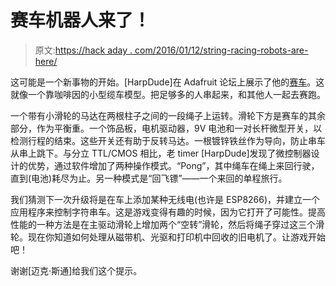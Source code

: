 # 赛车机器人来了！

> 原文:[https://hack aday . com/2016/01/12/string-racing-robots-are-here/](https://hackaday.com/2016/01/12/string-racing-robots-are-here/)

这可能是一个新事物的开始。[HarpDude]在 Adafruit 论坛上展示了他的[赛车](http://forums.adafruit.com/viewtopic.php?t=87373)。这就像一个靠咖啡因的小型缆车模型。把足够多的人串起来，和其他人一起去赛跑。

一个带有小滑轮的马达在两根柱子之间的一段绳子上运转。滑轮下方是赛车的其余部分，作为平衡重。一个饰品板，电机驱动器，9V 电池和一对长杆微型开关，以检测行程的结束。这些开关还有助于反转马达。一根镀锌铁丝作为导向，防止串车从串上跳下。与分立 TTL/CMOS 相比，老 timer [HarpDude]发现了微控制器设计的优势，通过软件增加了两种操作模式。“Pong”，其中绳车在绳上来回行驶，直到(电池)耗尽为止。另一种模式是“回飞镖”——一个来回的单程旅行。

我们猜测下一次升级将是在车上添加某种无线电(也许是 ESP8266)，并建立一个应用程序来控制字符串车。这是游戏变得有趣的时候，因为它打开了可能性。提高性能的一种方法是在主驱动滑轮上增加两个“空转”滑轮，然后将绳子穿过这三个滑轮。现在你知道如何处理从磁带机、光驱和打印机中回收的旧电机了。让游戏开始吧！

谢谢[迈克·斯通]给我们这个提示。